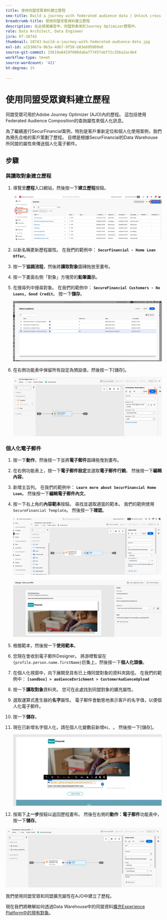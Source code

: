 ```yaml
---
title: 使用同盟受眾資料建立歷程
seo-title: Build a journey with federated audience data | Unlock cross-channel insights with Federated Audience Composition
breadcrumb-title: 使用同盟受眾資料建立歷程
description: 在此視覺練習中，同盟對象用於Journey Optimizer歷程中。
role: Data Architect, Data Engineer
jira: KT-18743
thumbnail: 18743-build-a-journey-with-federated-audience-data.jpg
exl-id: a153667a-9b3a-4db7-9f58-b83e695009e0
source-git-commit: 15619a8419f608da6a77745fabf72c356a2ac4b4
workflow-type: tm+mt
source-wordcount: '421'
ht-degree: 1%

---
```


# 使用同盟受眾資料建立歷程

同盟受眾可用於Adobe Journey Optimizer (AJO)內的歷程。 這包括使用Federated Audience Composition的查詢屬性來個人化訊息。

為了繼續進行SecurFinancial案例，特別是客戶重新定位和個人化使用案例，我們為預先合格的客戶策劃了歷程。 目標是根據SecurFinancial的Data Warehouse所同盟的屬性來傳送個人化電子郵件。

## 步驟

### 與讀取對象建立歷程

1. 導覽至&#x200B;**歷程**&#x200B;入口網站，然後按一下&#x200B;**建立歷程**&#x200B;按鈕。

   ![建立歷程](assets/create-journey.png)

2. 以新名稱更新歷程屬性。 在我們的範例中： **`SecurFinancial - Home Loan Offer`**。

3. 按一下&#x200B;**協調流程**，然後將&#x200B;**讀取對象**&#x200B;圖磚拖放至畫布。

4. 按一下畫面右側「對象」方塊旁的&#x200B;**鉛筆圖示**。

5. 在搜尋列中搜尋對象。 在我們的範例中： **`SecureFinancial Customers - No Loans, Good Credit`**。 按一下&#x200B;**儲存**。

   ![建立歷程](assets/select-audience.png)

6. 在右側功能表中保留所有設定為預設值，然後按一下[儲存]。**&#x200B;**

   ![儲存對象設定](assets/save-audience-settings.png)

### 個人化電子郵件

1. 按一下&#x200B;**動作**，然後按一下並將&#x200B;**電子郵件**&#x200B;圖磚拖曳到畫布。

2. 在右側功能表上，按一下&#x200B;**電子郵件設定**&#x200B;並選取&#x200B;**電子郵件行銷**。 然後按一下&#x200B;**編輯內容**。

3. 新增主旨列。 在我們的範例中： **`Learn more about SecurFinancial Home Loan`**。 然後按一下&#x200B;**編輯電子郵件內文**。

4. 按一下右上角的&#x200B;**內容範本**&#x200B;按鈕。 尋找並選取適當的範本。 我們的範例使用`SecureFinancial Template`。 然後按一下&#x200B;**確認**。

   ![journey-email-config](assets/journey-email-config.png)

   ![journey-email-confirm](assets/journey-email-confirm.png)

5. 檢閱範本，然後按一下&#x200B;**使用範本**。

6. 您現在會收到電子郵件Designer。 將游標暫留在`{profile.person.name.firstName}`巨集上，然後按一下&#x200B;**個人化頭像**。

7. 在個人化視窗中，向下展開至具有已上傳同盟對象的資料夾路徑。 在我們的範例中： **`[sandbox] > audienceEnrichment > CustomerAudienceUpload`**

8. 按一下&#x200B;**讀取對象**&#x200B;資料夾。 您可在此處找到同盟對象的擴充屬性。

9. 選取運算式產生器的&#x200B;**名字**&#x200B;屬性。 電子郵件會動態地表示客戶的名字值，以便個人化電子郵件。

10. 按一下&#x200B;**儲存**。

11. 現在已新增名字個人化，請在個人化變數前新增`Hi, `。 然後按一下[儲存]。**&#x200B;**

    ![歷程 — 電子郵件 — 儲存](assets/journey-email-save.png)

12. 按兩下&#x200B;**上一步**&#x200B;按鈕以返回歷程畫布。 然後在右側的&#x200B;**動作：電子郵件**&#x200B;功能表中，按一下&#x200B;**儲存**。

   ![儲存 — 最終歷程](assets/save-final-journey.png)

我們使用同盟受眾和同盟擴充屬性在AJO中建立了歷程。

現在我們將瞭解如何透過Data Warehouse中的同盟資料[擴充Experience Platform中的現有對象](federated-audience-composition.md)。

